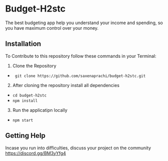 # Budget-H2stc

The best budgeting app help you understand your income and spending, so you have maximum control over your money.

## Installation

To Contribute to this repository follow these commands in your Terminal:

1. Clone the Repository

- ` git clone https://github.com/saxenaprachi/budget-h2stc.git`

2. After cloning the repository install all dependencies

- `cd budget-h2stc`
- `npm install`

3. Run the applicatipn locally

- `npm start`

## Getting Help

Incase you run into difficulties, discuss your project on the community https://discord.gg/BM3yYfg4
